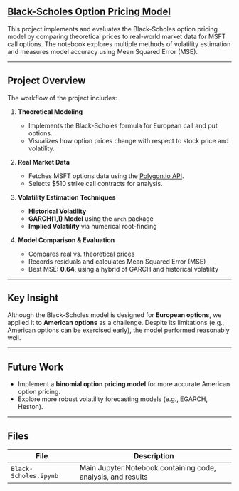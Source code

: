 ## [Black-Scholes Option Pricing Model](Black-Scholes.ipynb)

This project implements and evaluates the Black-Scholes option pricing model by comparing theoretical prices to real-world market data for MSFT call options. The notebook explores multiple methods of volatility estimation and measures model accuracy using Mean Squared Error (MSE).

---

## Project Overview

The workflow of the project includes:

1. **Theoretical Modeling**
   - Implements the Black-Scholes formula for European call and put options.
   - Visualizes how option prices change with respect to stock price and volatility.

2. **Real Market Data**
   - Fetches MSFT options data using the [Polygon.io API](https://polygon.io/).
   - Selects $510 strike call contracts for analysis.

3. **Volatility Estimation Techniques**
   - **Historical Volatility**
   - **GARCH(1,1) Model** using the `arch` package
   - **Implied Volatility** via numerical root-finding

4. **Model Comparison & Evaluation**
   - Compares real vs. theoretical prices
   - Records residuals and calculates Mean Squared Error (MSE)
   - Best MSE: **0.64**, using a hybrid of GARCH and historical volatility

---

## Key Insight

Although the Black-Scholes model is designed for **European options**, we applied it to **American options** as a challenge. Despite its limitations (e.g., American options can be exercised early), the model performed reasonably well.

---

## Future Work

- Implement a **binomial option pricing model** for more accurate American option pricing.
- Explore more robust volatility forecasting models (e.g., EGARCH, Heston).

---

## Files

| File | Description |
|------|-------------|
| `Black-Scholes.ipynb` | Main Jupyter Notebook containing code, analysis, and results |

